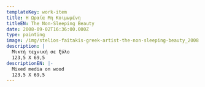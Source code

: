 ```yaml
---
templateKey: work-item
title: Η Ωραία Μη Κοιμωμένη
titleEN: The Non-Sleeping Beauty
date: 2008-09-02T16:36:00.000Z
type: painting
image: /img/stelios-faitakis-greek-artist-the-non-sleeping-beauty_2008.jpg
description: |
  Μικτή τεχνική σε ξύλο
  123,5 X 69,5
descriptionEN: |-
  Mixed media on wood
  123,5 X 69,5
---
```

